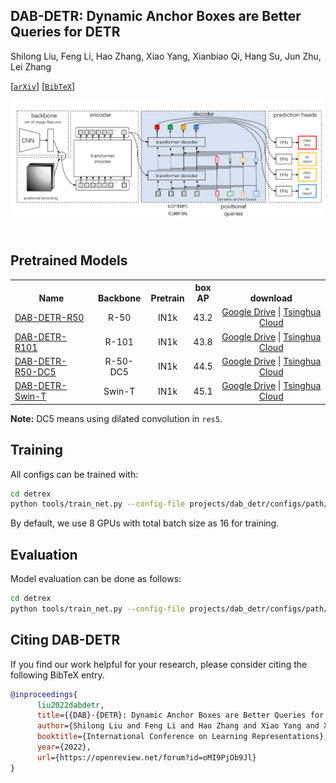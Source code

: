 ## DAB-DETR: Dynamic Anchor Boxes are Better Queries for DETR

Shilong Liu, Feng Li, Hao Zhang, Xiao Yang, Xianbiao Qi, Hang Su, Jun Zhu, Lei Zhang

[[`arXiv`](https://arxiv.org/abs/2201.12329)] [[`BibTeX`](#citing-dab-detr)]

<div align="center">
  <img src="./assets/dab_detr_overall.png"/>
</div><br/>

## Pretrained Models
<table><tbody>
<!-- START TABLE -->
<!-- TABLE HEADER -->
<th valign="bottom">Name</th>
<th valign="bottom">Backbone</th>
<th valign="bottom">Pretrain</th>
<th valign="bottom">box<br/>AP</th>
<th valign="bottom">download</th>
<!-- TABLE BODY -->
<!-- ROW: dab_detr_r50_50ep -->
 <tr><td align="left"><a href="configs/dab_detr_r50_50ep.py">DAB-DETR-R50</a></td>
<td align="center">R-50</td>
<td align="center">IN1k</td>
<td align="center">43.2</td>
<td align="center"> <a href="">Google Drive</a>&nbsp;|&nbsp;<a href="">Tsinghua Cloud</a></td>
</tr>
<!-- ROW: dab_detr_r101_50ep -->
 <tr><td align="left"><a href="configs/dab_detr_r101_50ep.py">DAB-DETR-R101</a></td>
<td align="center">R-101</td>
<td align="center">IN1k</td>
<td align="center">43.8</td>
<td align="center"> <a href="">Google Drive</a>&nbsp;|&nbsp;<a href="">Tsinghua Cloud</a></td>
</tr>
<!-- ROW: dab_detr_r50_dc5_50ep -->
 <tr><td align="left"><a href="configs/dab_detr_r50_dc5_50ep.py">DAB-DETR-R50-DC5</a></td>
<td align="center">R-50-DC5</td>
<td align="center">IN1k</td>
<td align="center">44.5</td>
<td align="center"> <a href="">Google Drive</a>&nbsp;|&nbsp;<a href="">Tsinghua Cloud</a></td>
</tr>
<!-- ROW: dab_detr_swin_t_in1k_50ep -->
 <tr><td align="left"><a href="configs/dab_detr_swin_t_in1k_50ep.py">DAB-DETR-Swin-T</a></td>
<td align="center">Swin-T</td>
<td align="center">IN1k</td>
<td align="center">45.1</td>
<td align="center"> <a href="">Google Drive</a>&nbsp;|&nbsp;<a href="">Tsinghua Cloud</a></td>
</tr>
</tbody></table>

**Note:** DC5 means using dilated convolution in `res5`.


## Training
All configs can be trained with:
```bash
cd detrex
python tools/train_net.py --config-file projects/dab_detr/configs/path/to/config.py --num-gpus 8
```
By default, we use 8 GPUs with total batch size as 16 for training.

## Evaluation
Model evaluation can be done as follows:
```bash
cd detrex
python tools/train_net.py --config-file projects/dab_detr/configs/path/to/config.py --eval-only train.init_checkpoint=/path/to/model_checkpoint
```

## Citing DAB-DETR
If you find our work helpful for your research, please consider citing the following BibTeX entry.

```BibTex
@inproceedings{
      liu2022dabdetr,
      title={{DAB}-{DETR}: Dynamic Anchor Boxes are Better Queries for {DETR}},
      author={Shilong Liu and Feng Li and Hao Zhang and Xiao Yang and Xianbiao Qi and Hang Su and Jun Zhu and Lei Zhang},
      booktitle={International Conference on Learning Representations},
      year={2022},
      url={https://openreview.net/forum?id=oMI9PjOb9Jl}
}
```
